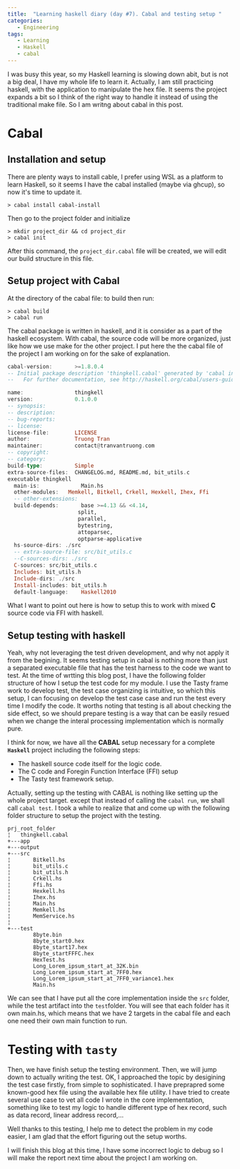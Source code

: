 ```yaml
---
title:  "Learning haskell diary (day #7). Cabal and testing setup "
categories:
   - Engineering
tags:
   - Learning
   - Haskell
   - cabal
---
```

I was busy this year, so my Haskell learning is slowing down abit, but is not a big deal, I have my whole life to learn it. Actually, I am still practicing haskell, with the application to manipulate the hex file. It seems the project expands a bit so I think of the right way to handle it instead of using the traditional make file. So I am writng about cabal in this post.
# Cabal
## Installation and setup
There are plenty ways to install cable, I prefer using WSL as a platform to learn Haskell, so it seems I have the cabal installed (maybe via ghcup), so now it's time to update it.
```shell
> cabal install cabal-install
```
Then go to the project folder and initialize
```shell
> mkdir project_dir && cd project_dir
> cabal init
```
After this command, the `project_dir.cabal` file will be created, we will edit our build structure in this file.
## Setup project with Cabal
At the directory of the cabal file:
to build then run:
```shell
> cabal build
> cabal run
```
The cabal package is written in haskell, and it is consider as a part of the haskell ecosystem. With cabal, the source code will be more organized, just like how we use make for the other project. I put here the the cabal file of the project I am working on for the sake of explanation.
```haskell
cabal-version:       >=1.8.0.4
-- Initial package description 'thingkell.cabal' generated by 'cabal init'.
--   For further documentation, see http://haskell.org/cabal/users-guide/

name:                thingkell
version:             0.1.0.0
-- synopsis:
-- description:
-- bug-reports:
-- license:
license-file:        LICENSE
author:              Truong Tran
maintainer:          contact@tranvantruong.com
-- copyright:
-- category:
build-type:          Simple
extra-source-files:  CHANGELOG.md, README.md, bit_utils.c
executable thingkell
  main-is:             Main.hs
  other-modules:   Memkell, Bitkell, Crkell, Hexkell, Ihex, Ffi
  -- other-extensions:
  build-depends:       base >=4.13 && <4.14,
                      split,
                      parallel,
                      bytestring,
                      attoparsec,
                      optparse-applicative
  hs-source-dirs: ./src
  -- extra-source-file: src/bit_utils.c
  --C-sources-dirs: ./src
  C-sources: src/bit_utils.c
  Includes: bit_utils.h
  Include-dirs: ./src
  Install-includes: bit_utils.h
  default-language:    Haskell2010

```

What I want to point out here is how to setup this to work with mixed **C** source code via FFI with haskell.
## Setup testing with haskell
Yeah, why not leveraging the test driven development, and why not apply it from the begining. It seems testing setup in cabal is nothing more than just a separated executable file that has the test harness to the code we want to test. At the time of wrtting this blog post, I have the following folder structure of how I setup the test code for my module.
I use the Tasty frame work to develop test, the test case organizing is intuitive, so which this setup, I can focusing on develop the test case case and run the test every time I modify the code. It worths noting that testing is all about checking the side effect, so we should prepare testing is a way that can be easily resued when we change the interal processing implementation which is normally pure.

I think for now, we have all the **CABAL** setup necessary for a complete **`Haskell`** project including the following steps:
* The haskell source code itself for the logic code.
* The C code and Foregin Function Interface (FFI) setup
* The Tasty test framework setup.

Actually, setting up the testing with CABAL is nothing like setting up the whole project target. except that instead of calling the `cabal run`, we shall call `cabal test`. I took a while to realize that and come up with the following folder structure to setup the project with the testing.

```shell
prj_root_folder
¦   thingkell.cabal
+---app
+---output
+---src
¦       Bitkell.hs
¦       bit_utils.c
¦       bit_utils.h
¦       Crkell.hs
¦       Ffi.hs
¦       Hexkell.hs
¦       Ihex.hs
¦       Main.hs
¦       Memkell.hs
¦       MemService.hs
¦       
+---test
        8byte.bin
        8byte_start0.hex
        8byte_start17.hex
        8byte_startFFFC.hex
        HexTest.hs
        Long_Lorem_ipsum_start_at_32K.bin
        Long_Lorem_ipsum_start_at_7FF0.hex
        Long_Lorem_ipsum_start_at_7FF0_variance1.hex
        Main.hs
```

We can see that I have put all the core implementation inside the `src` folder, while the test artifact into the `test`folder. You will see that each folder has it own main.hs, which means that we have 2  targets in the cabal file and each one need their own main function to run.
# Testing with `tasty`
Then, we have finish setup the testing environment. Then, we will jump down to actually writing the test. OK, I approached the topic by desigining the test case firstly, from simple to sophisticated. I have preprapred some known-good hex file using the available hex file utility. I have tried to create several use case to vet all code I wrote in the core implementation, something like to test my logic to handle different type of hex record, such as data record, linear address record,...

Well thanks to this testing, I help me to detect the problem in my code easier, I am glad that the effort figuring out the setup worths.

I will finish this blog at this time, I have some incorrect logic to debug so I will make the report next time about the project I am working on.